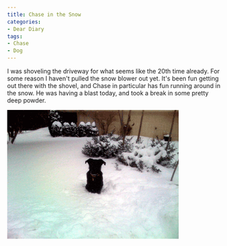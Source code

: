 ```yaml
---
title: Chase in the Snow
categories:
- Dear Diary
tags:
- Chase
- Dog
---
```


I was shoveling the driveway for what seems like the 20th time already. For some reason I haven't pulled the snow blower out yet. It's been fun getting out there with the shovel, and Chase in particular has fun running around in the snow. He was having a blast today, and took a break in some pretty deep powder.

[](/assets/posts/2008/chase-in-snow-large.png)![Chase-in-Snow-Small.png](/assets/posts/2008/chase-in-snow-small.png)
